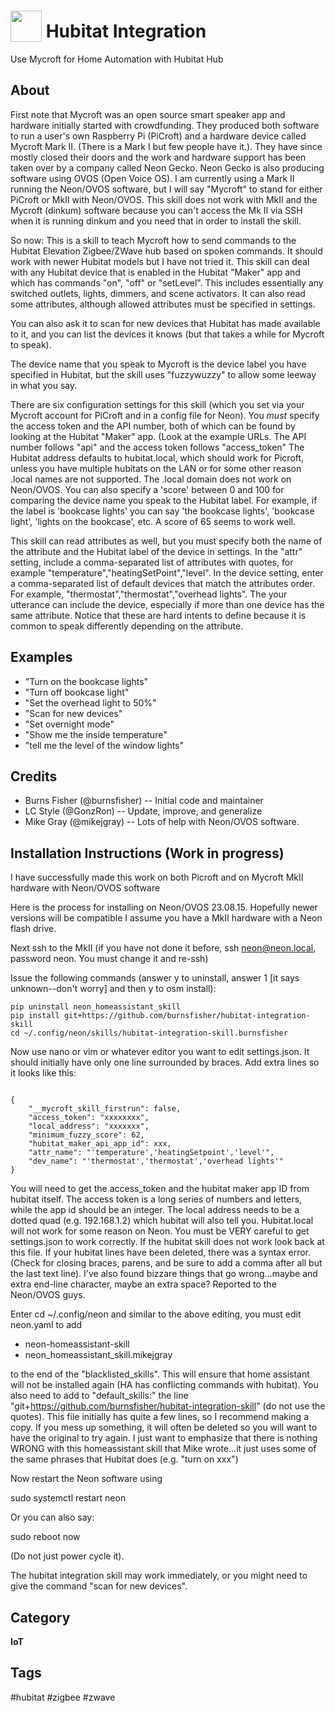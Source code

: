 # <img src='https://raw.githack.com/FortAwesome/Font-Awesome/master/svgs/solid/home.svg' card_color='#408BDB' width='50' height='50' style='vertical-align:bottom'/> Hubitat Integration
Use Mycroft for Home Automation with Hubitat Hub

## About
First note that Mycroft was an open source smart speaker app and hardware initially started with crowdfunding.  They produced both software to run a user's own Raspberry Pi (PiCroft)
and a hardware device called Mycroft Mark II.  (There is a Mark I but few people have it.).  They have since mostly closed their doors and the work and hardware support has been
taken over by  a company called Neon Gecko.  Neon Gecko is also producing software using OVOS (Open Voice OS).  I am currently using a Mark II running the Neon/OVOS software, but I will
say "Mycroft" to stand for either PiCroft or MkII with Neon/OVOS.  This skill does not work with MkII and the Mycroft (dinkum) software because you can't access the Mk II via SSH 
when it is running dinkum and you need that in order to install the skill.

So now:
This is a skill to teach Mycroft how to send commands to the Hubitat Elevation Zigbee/ZWave hub based on spoken commands.  It should work with newer Hubitat models but I have
not tried it.  This skill can deal with any Hubitat device that is enabled in the Hubitat "Maker" app and which has commands "on", "off" or "setLevel".  This includes essentially any switched outlets, lights,
dimmers, and scene activators.  It can also read some attributes, although allowed attributes must be specified in settings.

You can also ask it to scan for new devices that Hubitat has made available to it, and you can list the devices it knows (but that takes a while for Mycroft to speak).

The device name that you speak to Mycroft is the device label you have specified in Hubitat, but the skill uses "fuzzywuzzy" to allow some leeway in what you say.

There are six configuration settings for this skill (which you set via your Mycroft account for PiCroft and in a config file for Neon).  You *must* specify the access token and the API number, both of which can be found by looking at the Hubitat "Maker" app. (Look at the example URLs.  The API number follows "api" and the access token follows "access_token"  The Hubitat address defaults to hubitat.local, which should work for Picroft, unless you have multiple hubitats on the LAN or for some other reason .local names are not supported.  The .local domain does not work on Neon/OVOS.  You can also specify a 'score' between 0 and 100 for comparing the device name you speak to the Hubitat label.  For example, if the label is 'bookcase lights' you can say 'the bookcase lights', 'bookcase light', 'lights on the bookcase', etc.  A score of 65 seems to work well.

This skill can read attributes as well, but you must specify both the name of the attribute and the Hubitat label of the device in settings.  In the "attr" setting, include a comma-separated list of attributes with quotes, for example "temperature","heatingSetPoint","level".  In the device setting, enter a comma-separated list of default devices that match the attributes order.  For example, "thermostat","thermostat","overhead lights".  The your utterance can include the device, especially if more than one device has the same attribute.  Notice that these are hard intents to define because it is common to speak differently depending on the attribute.

## Examples
* "Turn on the bookcase lights"
* "Turn off bookcase light"
* "Set the overhead light to 50%"
* "Scan for new devices"
* "Set overnight mode"
* "Show me the inside temperature"
* "tell me the level of the window lights"

## Credits
* Burns Fisher (@burnsfisher) -- Initial code and maintainer
* LC Style (@GonzRon) -- Update, improve, and generalize
* Mike Gray (@mikejgray) -- Lots of help with Neon/OVOS software.

## Installation Instructions (Work in progress)
I have successfully made this work on both Picroft and on Mycroft MkII hardware with Neon/OVOS software

Here is the process for installing on Neon/OVOS 23.08.15.  Hopefully newer versions will be compatible  I assume you have a MkII hardware with a Neon flash drive.

Next ssh to the MkII (if you have not done it before, ssh neon@neon.local, password neon.  You must change it and re-ssh)

Issue the following commands (answer y to uninstall, answer 1 [it says unknown--don't worry] and then y to osm install):

```
pip uninstall neon_homeassistant_skill
pip install git+https://github.com/burnsfisher/hubitat-integration-skill
cd ~/.config/neon/skills/hubitat-integration-skill.burnsfisher
```

Now use nano or vim or whatever editor you want to edit settings.json.  It should initially
have only one line surrounded by braces.  Add extra lines so it looks like this:
```

{
    "__mycroft_skill_firstrun": false,
    "access_token": "xxxxxxxx",
    "local_address": "xxxxxxx",
    "minimum_fuzzy_score": 62,
    "hubitat_maker_api_app_id": xxx,
    "attr_name": "'temperature','heatingSetpoint','level'",
    "dev_name": "'thermostat','thermostat','overhead lights'"
}

```

You will need to get the access_token and the hubitat maker app ID from hubitat itself.  The access token is
a long series of numbers and letters, while the app id should be an integer.  The local address needs to be
a dotted quad (e.g. 192.168.1.2) which hubitat will also tell you.  Hubitat.local will not work for some
reason on Neon.  You must be VERY careful to get settings.json to work correctly.  If the hubitat skill does not work
look back at this file.  If your hubitat lines have been deleted, there was a syntax error.  (Check for closing 
braces, parens, and be sure to add a comma after all but the last text line).  I've also found bizzare things that
go wrong...maybe and extra end-line character, maybe an extra space?  Reported to the Neon/OVOS guys.  

Enter
cd ~/.config/neon and similar to the above editing, you must edit neon.yaml to add

  - neon-homeassistant-skill
  - neon_homeassistant_skill.mikejgray
  
to the end of the "blacklisted_skills".  This will ensure that home assistant will not be installed again (HA has
conflicting commands with hubitat).  You also need to add to "default_skills:" the line "git+https://github.com/burnsfisher/hubitat-integration-skill" (do not
use the quotes).  This file initially has quite a few lines, so I recommend making a copy.  If you mess up something, it will often be deleted so you will want
to have the original to try again.  I just want to emphasize that there is nothing WRONG with this homeassistant skill that Mike wrote...it just uses some of the
same phrases that Hubitat does (e.g. "turn on xxx")


Now restart the Neon software using

sudo systemctl restart neon

Or you can also say:

sudo reboot now

(Do not just power cycle it).

The hubitat integration skill may work immediately, or you might need to give the command "scan for new devices".

## Category
**IoT**

## Tags
#hubitat
#zigbee
#zwave
